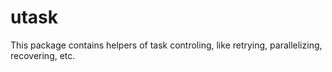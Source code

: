 # utask

This package contains helpers of task controling, like retrying, parallelizing, recovering, etc.
